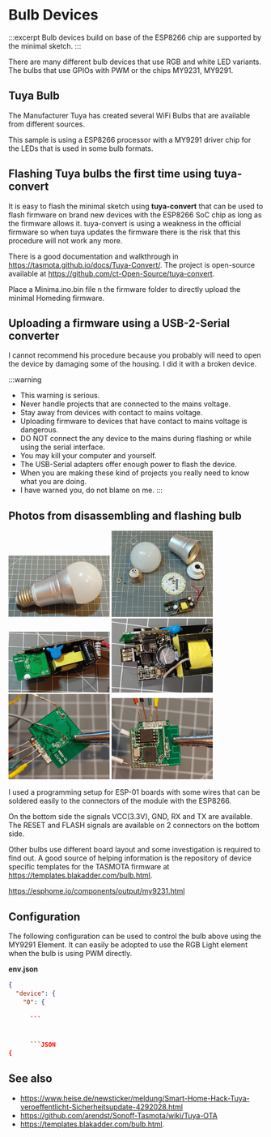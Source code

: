 <style>
img[title=w200] { width:200px;}
img[title=w600] { width:600px;}
</style>
# Bulb Devices

:::excerpt
Bulb devices build on base of the ESP8266 chip are supported by the minimal sketch.
:::

There are many different bulb devices that use RGB and white LED variants. The bulbs that use GPIOs with PWM or the chips
MY9231, MY9291.


## Tuya Bulb

The Manufacturer Tuya has created several WiFi Bulbs that are available from different sources.

This sample is using a ESP8266 processor with a MY9291 driver chip for the LEDs that is used in some bulb formats.

## Flashing Tuya bulbs the first time using tuya-convert

It is easy to flash the minimal sketch using **tuya-convert** that can be used to flash firmware on brand new devices with the ESP8266 SoC chip as long as the firmware allows it.
tuya-convert is using a weakness in the official firmware so when tuya updates the firmware there is the risk that this procedure will not work any more. 

There is a good documentation and walkthrough in <https://tasmota.github.io/docs/Tuya-Convert/>. The project is open-source available at <https://github.com/ct-Open-Source/tuya-convert>.

Place a Minima.ino.bin file n the firmware folder to directly upload the minimal Homeding firmware.


## Uploading a firmware using a USB-2-Serial converter

I cannot recommend his procedure because you probably will need to open the device by damaging some of the housing. I did it with a broken device.

:::warning
* This warning is serious.
* Never handle projects that are connected to the mains voltage. 
* Stay away from devices with contact to mains voltage.
* Uploading firmware to devices that have contact to mains voltage is dangerous. 
* DO NOT connect the any device to the mains during flashing or while using the serial interface.
* You may kill your computer and yourself.
* The USB-Serial adapters offer enough power to flash the device.
* When you are making these kind of projects you really need to know what you are doing.
* I have warned you, do not blame on me.
:::


## Photos from disassembling and flashing bulb

![bulb](/boards/bulb.jpg "w200")
![bulb](/boards/bulbparts.jpg "w200")
![bulb](/boards/bulb01.jpg "w200")
![bulb](/boards/bulb02.jpg "w200")
![bulb](/boards/bulb03.jpg "w200")
![bulb](/boards/bulb04.jpg "w200")

I used a programming setup for ESP-01 boards with some wires that can be soldered easily to the connectors of the module with the ESP8266. 

On the bottom side the signals VCC(3.3V), GND, RX and TX are available. 
The RESET and FLASH signals are available on 2 connectors on the bottom side.

Other bulbs use different board layout and some investigation is required to find out.
A good source of helping information is the repository of device specific templates for the TASMOTA firmware at
<https://templates.blakadder.com/bulb.html>.


https://esphome.io/components/output/my9231.html


## Configuration

The following configuration can be used to control the bulb above using the MY9291 Element. It can easily be adopted to use the RGB Light element when the bulb is using PWM directly.


**env.json**

```JSON
{
  "device": {
    "0": {
      
      ```


      ```JSON
{
```



## See also

* <https://www.heise.de/newsticker/meldung/Smart-Home-Hack-Tuya-veroeffentlicht-Sicherheitsupdate-4292028.html>
* <https://github.com/arendst/Sonoff-Tasmota/wiki/Tuya-OTA>
* <https://templates.blakadder.com/bulb.html>.
